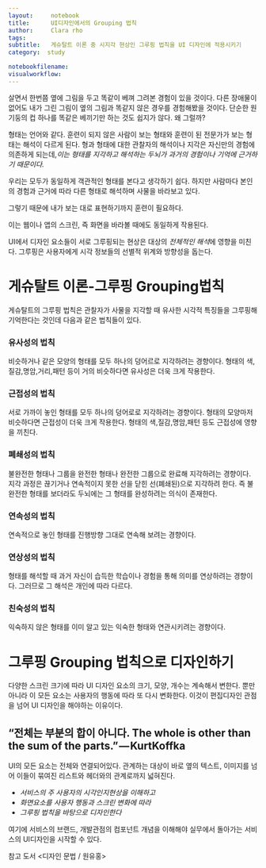 ```yaml
---
layout:     notebook
title:      UI디자인에서의 Grouping 법칙
author:     Clara rho
tags: 		
subtitle:   게슈탈트 이론 중 시지각 현상인 그루핑 법칙을 UI 디자인에 적용시키기
category:  study

notebookfilename: 
visualworkflow: 
---
```


살면서 한번쯤 옆에 그림을 두고 똑같이 베껴 그려본 경험이 있을 것이다. 다른 장애물이 없어도 내가 그린 그림이 옆의 그림과 똑같지 않은 경우를 경험해봤을 것이다. 단순한 원기둥의 컵 하나를 똑같은 베끼기만 하는 것도 쉽지가 않다. 왜 그럴까?

형태는 언어와 같다. 훈련이 되지 않은 사람이 보는 형태와 훈련이 된 전문가가 보는 형태는 해석이 다르게 된다. 형과 형태에 대한 관찰자의 해석이나 지각은 자신만의 경험에 의존하게 되는데,*이는 형태를 지각하고 해석하는 두뇌가 과거의 경험이나 기억에 근거하기 때문이다.*

우리는 모두가 동일하게 객관적인 형태를 본다고 생각하기 쉽다. 하지만 사람마다 본인의 경험과 근거에 따라 다른 형태로 해석하며 사물을 바라보고 있다.

그렇기 때문에 내가 보는 대로 표현하기까지 훈련이 필요하다. 

이는 웹이나 앱의 스크린, 즉 화면을 바라볼 때에도 동일하게 작용된다.

UI에서 디자인 요소들이 서로 그루핑되는 현상은 대상의 *전체적인 해석*에 영향을 미친다. 그루핑은 사용자에게 시각 정보들의 선별적 위계와 방향성을 돕는다.

# 게슈탈트 이론-그루핑 Grouping법칙
게슈탈트의 그루핑 법칙은 관찰자가 사물을 지각할 때 유사한 시각적 특징들을 그루핑해 기억한다는 것인데 다음과 같은 법칙들이 있다.

### 유사성의 법칙
비슷하거나 같은 모양의 형태를 모두 하나의 덩어르로 지각하려는 경향이다. 형태의 색,질감,명암,거리,패턴 등이 거의 비슷하다면 유사성은 더욱 크게 작용한다.
### 근접성의 법칙
서로 가까이 놓인 형태를 모두 하나의 덩어로로 지각하려는 경향이다. 형태의 모양마저 비슷하다면 근접성이 더욱 크게 작용한다. 형태의 색,질감,명암,패턴 등도 근접성에 영향을 끼친다.
### 폐쇄성의 법칙
불완전한 형태나 그룹을 완전한 형태나 완전한 그룹으로 완료해 지각하려는 경향이다. 지각 과정은 끊기거나 연속적이지 못한 선을 닫힌 선(폐쇄된)으로 지각하려 한다. 즉 불완전한 형태를 보더라도 두뇌에는 그 형태를 완성하려는 의식이 존재한다.
### 연속성의 법칙
연속적으로 놓인 형태를 진행방향 그대로 연속해 보려는 경향이다.
### 연상성의 법칙
형태를 해석할 때 과거 자신이 습득한 학습이나 경험을 통해 의미를 연상하려는 경향이다. 그러므로 그 해석은 개인에 따라 다르다.
### 친숙성의 법칙
익숙하지 않은 형태를 이미 알고 있는 익숙한 형태와 연관시키려는 경향이다.
# 그루핑 Grouping 법칙으로 디자인하기
다양한 스크린 크기에 따라 UI 디자인 요소의 크기, 모양, 개수는 계속해서 변한다. 뿐만 아니라 이 모든 요소는 사용자의 행동에 따라 또 다시 변화한다. 이것이 편집디자인 관점을 넘어 UI 디자인을 해야하는 이유이다.
## “전체는 부분의 합이 아니다. The whole is other than the sum of the parts.” — KurtKoffka
UI의 모든 요소는 전체와 연결되어있다. 관계하는 대상이 바로 옆의 텍스트, 이미지를 넘어 이들이 묶여진 리스트와 헤더와의 관계로까지 넓혀진다.
* *서비스의 주 사용자의 시각인지현상을 이해하고*
* *화면요소를 사용자 행동과 스크린 변화에 따라*
* *그루핑 법칙을 바탕으로 디자인한다*

여기에 서비스의 브랜드, 개발관점의 컴포넌트 개념을 이해해야 실무에서 돌아가는 서비스의 UI디자인을 시작할 수 있다.

참고 도서
<디자인 문법 / 원유홍>
